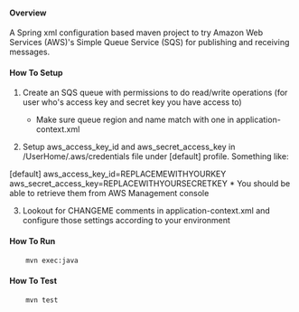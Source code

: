 #### Overview

A Spring xml configuration based maven project to try Amazon Web Services (AWS)'s Simple Queue Service (SQS) for publishing and receiving messages.


#### How To Setup

1. Create an SQS queue with permissions to do read/write operations (for user who's access key and secret key you have access to)
    * Make sure queue region and name match with one in application-context.xml

2. Setup aws_access_key_id and aws_secret_access_key in /UserHome/.aws/credentials file under [default] profile. Something like:

[default]
aws_access_key_id=REPLACEMEWITHYOURKEY
aws_secret_access_key=REPLACEWITHYOURSECRETKEY
	* You should be able to retrieve them from AWS Management console

3. Lookout for CHANGEME comments in application-context.xml and configure those settings according to your environment


#### How To Run

```sh
	mvn exec:java
```

#### How To Test

```sh
	mvn test
```